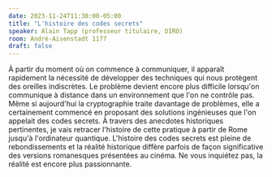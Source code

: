 ```yaml
---
date: 2023-11-24T11:30:00-05:00
title: "L'histoire des codes secrets"
speaker: Alain Tapp (professeur titulaire, DIRO)
room: André-Aisenstadt 1177 
draft: false
---
```


À partir du moment où on commence à communiquer, il apparaît rapidement la nécessité de développer des techniques qui nous protègent des oreilles indiscrètes. Le problème devient encore plus difficile lorsqu'on communique à distance dans un environnement que l'on ne contrôle pas. Même si aujourd'hui la cryptographie traite davantage de problèmes, elle a certainement commencé en proposant des solutions ingénieuses que l'on appelait des codes secrets. À travers des anecdotes historiques pertinentes, je vais retracer l'histoire de cette pratique à partir de Rome jusqu'à l'ordinateur quantique. L'histoire des codes secrets est pleine de rebondissements et la réalité historique diffère parfois de façon significative des versions romanesques présentées au cinéma. Ne vous inquiétez pas, la réalité est encore plus passionnante.
<!--more-->
